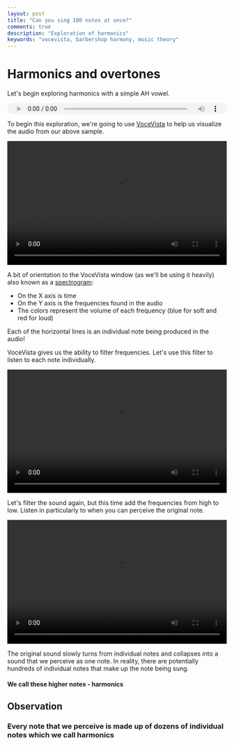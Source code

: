 ```yaml
---
layout: post
title: "Can you sing 100 notes at once?"
comments: true
description: "Exploration of harmonics"
keywords: "vocevista, barbershop harmony, music theory"
---
```


# Harmonics and overtones

Let's begin exploring harmonics with a simple AH vowel.

<div style="position: relative; overflow: hidden; width: 100%; padding-top: 5%">
    <audio controls style="position: absolute; top: 0; left: 0; width: 100%; height: 100%;">
        <source src="/assets/00-harmonics/00_intro_ah.flac" type="audio/flac">
        Your browser does not support the audio tag.
    </audio>
</div>
<div style="margin-top: 10px;"> <!-- just a bit of space after the video --> </div>

To begin this exploration, we're going to use [VoceVista](https://www.vocevista.com/) to help
us visualize the audio from our above sample.

<div style="position: relative; overflow: hidden; width: 100%; padding-top: 56.25%;">
    <video controls style="position: absolute; top: 0; left: 0; width: 100%; height: 100%;">
        <source src="/assets/00-harmonics/01_ah.mp4" type="video/mp4">
        Your browser does not support the video tag.
    </video>
</div>

A bit of orientation to the VoceVista window (as we'll be using it heavily) also known
as a [spectrogram](https://en.wikipedia.org/wiki/Spectrogram):

* On the X axis is time
* On the Y axis is the frequencies found in the audio
* The colors represent the volume of each frequency (blue for soft and red for loud)

Each of the horizontal lines is an individual note being produced in the audio!

VoceVista gives us the ability to filter frequencies. Let's use this filter to listen
to each note individually.

<div style="position: relative; overflow: hidden; width: 100%; padding-top: 56.25%;">
    <video controls style="position: absolute; top: 0; left: 0; width: 100%; height: 100%;">
        <source src="/assets/00-harmonics/02_ah_individual_notes.mp4" type="video/mp4">
        Your browser does not support the video tag.
    </video>
</div>
<div style="margin-top: 10px;"> <!-- just a bit of space after the video --> </div>

Let's filter the sound again, but this time add the frequencies from high to low. Listen
in particularly to when you can perceive the original note.

<div style="position: relative; overflow: hidden; width: 100%; padding-top: 56.25%;">
    <video controls style="position: absolute; top: 0; left: 0; width: 100%; height: 100%;">
        <source src="/assets/00-harmonics/03_adding_from_top.mp4" type="video/mp4">
        Your browser does not support the video tag.
    </video>
</div>
<div style="margin-top: 10px;"> <!-- just a bit of space after the video --> </div>

The original sound slowly turns from individual notes and collapses into a sound that 
we perceive as one note. In reality, there are potentially hundreds of individual notes that 
make up the note being sung.

#### We call these higher notes - harmonics

## Observation 

### Every note that we perceive is made up of dozens of individual notes which we call harmonics 